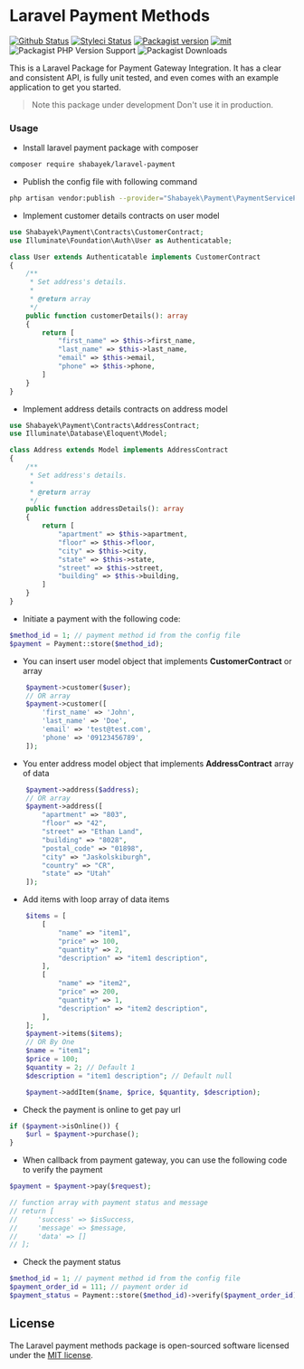 # Laravel Payment Methods
[![Github Status](https://github.com/shabayekdes/laravel-payment/actions/workflows/tests.yml/badge.svg)](https://github.com/shabayekdes/laravel-payment/actions) [![Styleci Status](https://github.styleci.io/repos/421966331/shield?style=flat&branch=develop)](https://github.styleci.io/repos/421966331) [![Packagist version](https://img.shields.io/packagist/v/shabayek/laravel-payment)](https://packagist.org/packages/shabayek/laravel-payment) [![mit](https://img.shields.io/apm/l/laravel)](https://packagist.org/packages/shabayek/laravel-payment) ![Packagist PHP Version Support](https://img.shields.io/packagist/php-v/shabayek/laravel-payment) ![Packagist Downloads](https://img.shields.io/packagist/dt/shabayek/laravel-payment)

This is a Laravel Package for Payment Gateway Integration. It has a clear and consistent API, is fully unit tested, and even comes with an example application to get you started.

> Note this package under development Don't use it in production.

### Usage

- Install laravel payment package with composer

```bash
composer require shabayek/laravel-payment
```

- Publish the config file with following command

```bash
php artisan vendor:publish --provider="Shabayek\Payment\PaymentServiceProvider" --tag=config
```

- Implement customer details contracts on user model

```php
use Shabayek\Payment\Contracts\CustomerContract;
use Illuminate\Foundation\Auth\User as Authenticatable;

class User extends Authenticatable implements CustomerContract
{
    /**
     * Set address's details.
     *
     * @return array
     */
    public function customerDetails(): array
    {
        return [
            "first_name" => $this->first_name,
            "last_name" => $this->last_name,
            "email" => $this->email,
            "phone" => $this->phone,
        ]
    }
}
```

- Implement address details contracts on address model

```php
use Shabayek\Payment\Contracts\AddressContract;
use Illuminate\Database\Eloquent\Model;

class Address extends Model implements AddressContract
{
    /**
     * Set address's details.
     *
     * @return array
     */
    public function addressDetails(): array
    {
        return [
            "apartment" => $this->apartment,
            "floor" => $this->floor,
            "city" => $this->city,
            "state" => $this->state,
            "street" => $this->street,
            "building" => $this->building,
        ]
    }
}
```

- Initiate a payment with the following code:

```php
$method_id = 1; // payment method id from the config file
$payment = Payment::store($method_id);
```

- You can insert user model object that implements **CustomerContract** or array 

```php
    $payment->customer($user);
    // OR array
    $payment->customer([
        'first_name' => 'John',
        'last_name' => 'Doe',
        'email' => 'test@test.com',
        'phone' => '09123456789',
    ]);
```

- You enter address model object that implements **AddressContract** array of data
```php
    $payment->address($address);
    // OR array
    $payment->address([
        "apartment" => "803",
        "floor" => "42",
        "street" => "Ethan Land",
        "building" => "8028",
        "postal_code" => "01898",
        "city" => "Jaskolskiburgh",
        "country" => "CR",
        "state" => "Utah"
    ]);
```

- Add items with loop array of data items
```php
    $items = [
        [
            "name" => "item1",
            "price" => 100,
            "quantity" => 2,
            "description" => "item1 description",
        ],
        [
            "name" => "item2",
            "price" => 200,
            "quantity" => 1,
            "description" => "item2 description",
        ],
    ];
    $payment->items($items);
    // OR By One
    $name = "item1";
    $price = 100;
    $quantity = 2; // Default 1
    $description = "item1 description"; // Default null

    $payment->addItem($name, $price, $quantity, $description);
```

- Check the payment is online to get pay url

```php
if ($payment->isOnline()) {
    $url = $payment->purchase();
}
```

- When callback from payment gateway, you can use the following code to verify the payment

```php
$payment = $payment->pay($request);

// function array with payment status and message
// return [
//     'success' => $isSuccess,
//     'message' => $message,
//     'data' => []
// ];
```

- Check the payment status
```php
$method_id = 1; // payment method id from the config file
$payment_order_id = 111; // payment order id
$payment_status = Payment::store($method_id)->verify($payment_order_id);
```
## License

The Laravel payment methods package is open-sourced software licensed under the [MIT license](https://github.com/shabayekdes/laravel-payment/blob/main/LICENSE).
